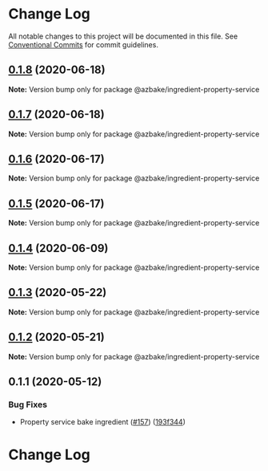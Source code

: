 # Change Log

All notable changes to this project will be documented in this file.
See [Conventional Commits](https://conventionalcommits.org) for commit guidelines.

## [0.1.8](https://github.com/HomecareHomebase/azure-bake/compare/@azbake/ingredient-property-service@0.1.7...@azbake/ingredient-property-service@0.1.8) (2020-06-18)

**Note:** Version bump only for package @azbake/ingredient-property-service





## [0.1.7](https://github.com/HomecareHomebase/azure-bake/compare/@azbake/ingredient-property-service@0.1.6...@azbake/ingredient-property-service@0.1.7) (2020-06-18)

**Note:** Version bump only for package @azbake/ingredient-property-service





## [0.1.6](https://github.com/HomecareHomebase/azure-bake/compare/@azbake/ingredient-property-service@0.1.5...@azbake/ingredient-property-service@0.1.6) (2020-06-17)

**Note:** Version bump only for package @azbake/ingredient-property-service





## [0.1.5](https://github.com/HomecareHomebase/azure-bake/compare/@azbake/ingredient-property-service@0.1.4...@azbake/ingredient-property-service@0.1.5) (2020-06-17)

**Note:** Version bump only for package @azbake/ingredient-property-service





## [0.1.4](https://github.com/HomecareHomebase/azure-bake/compare/@azbake/ingredient-property-service@0.1.3...@azbake/ingredient-property-service@0.1.4) (2020-06-09)

**Note:** Version bump only for package @azbake/ingredient-property-service





## [0.1.3](https://github.com/HomecareHomebase/azure-bake/compare/@azbake/ingredient-property-service@0.1.2...@azbake/ingredient-property-service@0.1.3) (2020-05-22)

**Note:** Version bump only for package @azbake/ingredient-property-service





## [0.1.2](https://github.com/HomecareHomebase/azure-bake/compare/@azbake/ingredient-property-service@0.1.1...@azbake/ingredient-property-service@0.1.2) (2020-05-21)

**Note:** Version bump only for package @azbake/ingredient-property-service





## 0.1.1 (2020-05-12)


### Bug Fixes

* Property service bake ingredient ([#157](https://github.com/HomecareHomebase/azure-bake/issues/157)) ([193f344](https://github.com/HomecareHomebase/azure-bake/commit/193f344))





# Change Log

